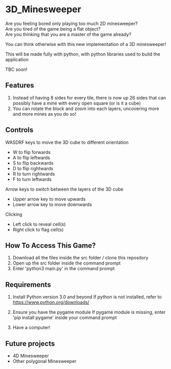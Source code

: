 # 3D_Minesweeper
Are you feeling bored only playing too much 2D minesweeper? <br>
Are you tired of the game being a flat object?<br>
Are you thinking that you are a master of the game already?

You can think otherwise with this new implementation of a 3D minesweeper!

This will be made fully with python, with python libraries used to build the application

TBC soon!

## Features
1. Instead of having 8 sides for every tile, there is now up 26 sides that can possibly have a mine with every open square (or is it a cube)
2. You can rotate the block and zoom into each layers, uncovering more and more mines as you do so!

## Controls
WASDRF keys to move the 3D cube to different orientation
- W to flip forwards
- A to flip leftwards
- S to flip backwards
- D to flip rightwards
- R to turn rightwards
- F to turn leftwards

Arrow keys to switch between the layers of the 3D cube
- Upper arrow key to move upwards
- Lower arrow key to move downwards

Clicking
- Left click to reveal cell(s)
- Right click to flag cell(s)



## How To Access This Game?
1. Download all the files inside the src folder / clone this repository
2. Open up the src folder inside the command prompt
3. Enter 'python3 main.py' in the command prompt


## Requirements
1. Install Python version 3.0 and beyond
If python is not installed, refer to https://www.python.org/downloads/

2. Ensure you have the pygame module
If pygame module is missing, enter 'pip install pygame' inside your command prompt

3. Have a computer!





## Future projects
- 4D Minesweeper
- Other polygonal Minesweeper